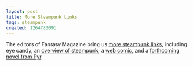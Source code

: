 ```yaml
---
layout: post
title: More Steampunk Links
tags: steampunk
created: 1264783091
---
```

The editors of Fantasy Magazine bring us [more steampunk links](http://www.fantasy-magazine.com/2010/01/steampunk-links-for-january-29-2010/), including eye candy, an [overview of steampunk](http://edittorrent.blogspot.com/2010/01/guest-post-steampunk-by-alison-mcmahan.html), a [web comic](http://shawntionary.com/clockworks/), and a [forthcoming novel from Pyr](http://aidanmoher.com/blog/2009/10/cover-art/cover-art-synopsis-ghosts-of-manhattan-by-george-mann/).
